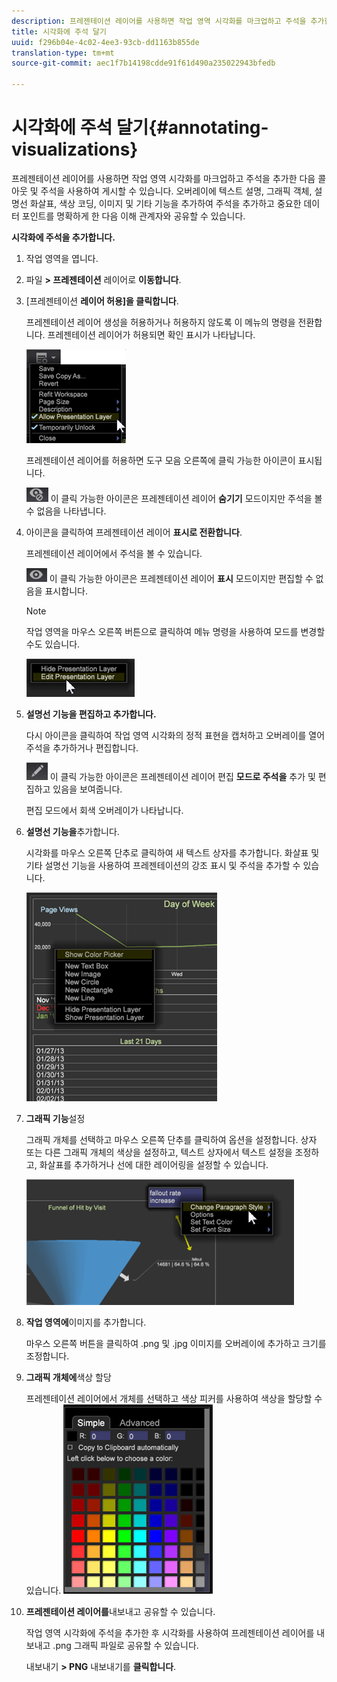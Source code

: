 ```yaml
---
description: 프레젠테이션 레이어를 사용하면 작업 영역 시각화를 마크업하고 주석을 추가한 다음 콜아웃 및 주석을 사용하여 게시할 수 있습니다. 오버레이에 텍스트 설명, 그래픽 객체, 설명선 화살표, 색상 코딩, 이미지 및 기타 기능을 추가하여 주석을 추가하고 중요한 데이터 포인트를 명확하게 한 다음 이해 관계자와 공유할 수 있습니다.
title: 시각화에 주석 달기
uuid: f296b04e-4c02-4ee3-93cb-dd1163b855de
translation-type: tm+mt
source-git-commit: aec1f7b14198cdde91f61d490a235022943bfedb

---
```



# 시각화에 주석 달기{#annotating-visualizations}

프레젠테이션 레이어를 사용하면 작업 영역 시각화를 마크업하고 주석을 추가한 다음 콜아웃 및 주석을 사용하여 게시할 수 있습니다. 오버레이에 텍스트 설명, 그래픽 객체, 설명선 화살표, 색상 코딩, 이미지 및 기타 기능을 추가하여 주석을 추가하고 중요한 데이터 포인트를 명확하게 한 다음 이해 관계자와 공유할 수 있습니다.

**시각화에 주석을 추가합니다.**

1. 작업 영역을 엽니다.
1. 파일 **> 프레젠테이션** 레이어로 **이동합니다**.
1. [프레젠테이션 **레이어 허용]을 클릭합니다**.

   프레젠테이션 레이어 생성을 허용하거나 허용하지 않도록 이 메뉴의 명령을 전환합니다. 프레젠테이션 레이어가 허용되면 확인 표시가 나타납니다.

   ![](assets/6_4_presentation_layer_select.png)

   프레젠테이션 레이어를 허용하면 도구 모음 오른쪽에 클릭 가능한 아이콘이 표시됩니다.

   ![](assets/dwb_presentation_icon2.png) 이 클릭 가능한 아이콘은 프레젠테이션 레이어 **숨기기** 모드이지만 주석을 볼 수 없음을 나타냅니다.

1. 아이콘을 클릭하여 프레젠테이션 레이어 **표시로 전환합니다**.

   프레젠테이션 레이어에서 주석을 볼 수 있습니다.

   ![](assets/dwb_presentation_icon3.png) 이 클릭 가능한 아이콘은 프레젠테이션 레이어 **표시** 모드이지만 편집할 수 없음을 표시합니다.

   >[!NOTE]
   >
   >작업 영역을 마우스 오른쪽 버튼으로 클릭하여 메뉴 명령을 사용하여 모드를 변경할 수도 있습니다.

   ![](assets/6_4_presentation_layer_right_menu.png)

1. **설명선 기능을 편집하고 추가합니다.**

   다시 아이콘을 클릭하여 작업 영역 시각화의 정적 표현을 캡처하고 오버레이를 열어 주석을 추가하거나 편집합니다.

   ![](assets/dwb_presentation_icon1.png) 이 클릭 가능한 아이콘은 프레젠테이션 레이어 편집 **모드로 주석을** 추가 및 편집하고 있음을 보여줍니다.

   편집 모드에서 회색 오버레이가 나타납니다.

1. **설명선 기능을**&#x200B;추가합니다.

   시각화를 마우스 오른쪽 단추로 클릭하여 새 텍스트 상자를 추가합니다. 화살표 및 기타 설명선 기능을 사용하여 프레젠테이션의 강조 표시 및 주석을 추가할 수 있습니다.

   ![](assets/6_4_presentation_layer_add_annotation.png)

1. **그래픽 기능**&#x200B;설정

   그래픽 개체를 선택하고 마우스 오른쪽 단추를 클릭하여 옵션을 설정합니다. 상자 또는 다른 그래픽 개체의 색상을 설정하고, 텍스트 상자에서 텍스트 설정을 조정하고, 화살표를 추가하거나 선에 대한 레이어링을 설정할 수 있습니다.

   ![](assets/6_4_presentation_layer_options.png)

1. **작업 영역에**&#x200B;이미지를 추가합니다.

   마우스 오른쪽 버튼을 클릭하여 .png 및 .jpg 이미지를 오버레이에 추가하고 크기를 조정합니다.

1. **그래픽 개체에**&#x200B;색상 할당

   프레젠테이션 레이어에서 개체를 선택하고 색상 피커를 사용하여 색상을 할당할 수 있습니다. ![](assets/dwb_presentation_colorpicker.png)

1. **프레젠테이션 레이어를**&#x200B;내보내고 공유할 수 있습니다.

   작업 영역 시각화에 주석을 추가한 후 시각화를 사용하여 프레젠테이션 레이어를 내보내고 .png 그래픽 파일로 공유할 수 있습니다.

   내보내기 **> PNG** 내보내기를 **클릭합니다**.

